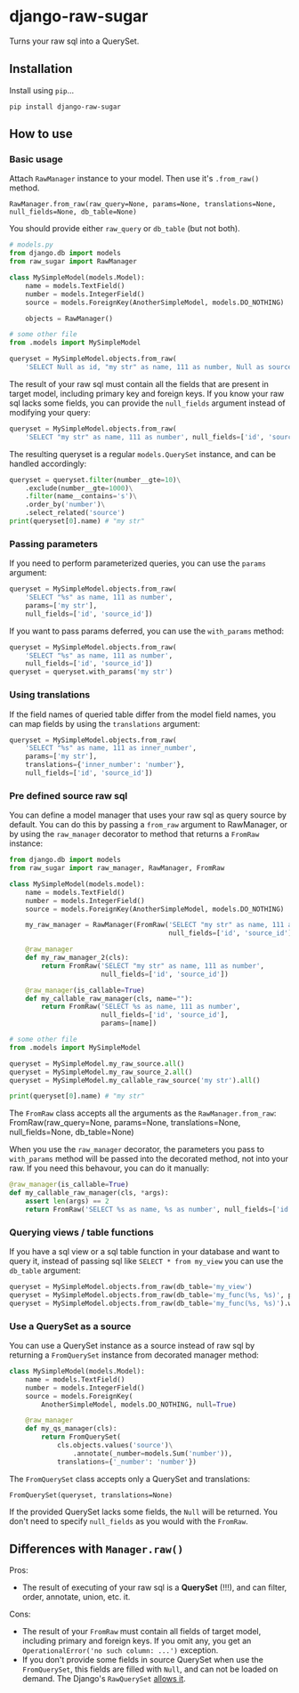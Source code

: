 # django-raw-sugar

Turns your raw sql into a QuerySet.

## Installation

Install using `pip`...

    pip install django-raw-sugar

## How to use
### Basic usage
Attach `RawManager` instance to your model. Then use it's `.from_raw()` method.

    RawManager.from_raw(raw_query=None, params=None, translations=None, null_fields=None, db_table=None)

You should provide either `raw_query` or `db_table` (but not both).

```python
# models.py
from django.db import models
from raw_sugar import RawManager

class MySimpleModel(models.Model):
    name = models.TextField()
    number = models.IntegerField()
    source = models.ForeignKey(AnotherSimpleModel, models.DO_NOTHING)

    objects = RawManager()

# some other file
from .models import MySimpleModel

queryset = MySimpleModel.objects.from_raw(
    'SELECT Null as id, "my str" as name, 111 as number, Null as source_id')
```

The result of your raw sql must contain all the fields that are present in target model, including primary key and foreign keys. If you know your raw sql lacks some fields, you can provide the `null_fields` argument instead of modifying your query:

```python
queryset = MySimpleModel.objects.from_raw(
    'SELECT "my str" as name, 111 as number', null_fields=['id', 'source_id'])
```

The resulting queryset is a regular `models.QuerySet` instance, and can be handled accordingly:

```python
queryset = queryset.filter(number__gte=10)\
    .exclude(number__gte=1000)\
    .filter(name__contains='s')\
    .order_by('number')\
    .select_related('source')
print(queryset[0].name) # "my str"
```

### Passing parameters
If you need to perform parameterized queries, you can use the `params` argument:
```python
queryset = MySimpleModel.objects.from_raw(
    'SELECT "%s" as name, 111 as number', 
    params=['my str'],
    null_fields=['id', 'source_id'])
```
If you want to pass params deferred, you can use the `with_params` method:
```python
queryset = MySimpleModel.objects.from_raw(
    'SELECT "%s" as name, 111 as number', 
    null_fields=['id', 'source_id'])
queryset = queryset.with_params('my str')
```

### Using translations
If the field names of queried table differ from the model field names, you can map fields by using the `translations` argument:
```python
queryset = MySimpleModel.objects.from_raw(
    'SELECT "%s" as name, 111 as inner_number', 
    params=['my str'],
    translations={'inner_number': 'number'},
    null_fields=['id', 'source_id'])
```

### Pre defined source raw sql
You can define a model manager that uses your raw sql as query source by default. You can do this by passing a `from_raw` argument to RawManager, or by using the `raw_manager` decorator to method that returns a `FromRaw` instance:

```python
from django.db import models
from raw_sugar import raw_manager, RawManager, FromRaw

class MySimpleModel(models.model):
    name = models.TextField()
    number = models.IntegerField()
    source = models.ForeignKey(AnotherSimpleModel, models.DO_NOTHING)

    my_raw_manager = RawManager(FromRaw('SELECT "my str" as name, 111 as number',
                                        null_fields=['id', 'source_id']))

    @raw_manager
    def my_raw_manager_2(cls):
        return FromRaw('SELECT "my str" as name, 111 as number',
                       null_fields=['id', 'source_id'])

    @raw_manager(is_callable=True)
    def my_callable_raw_manager(cls, name=""):
        return FromRaw('SELECT %s as name, 111 as number',
                       null_fields=['id', 'source_id'],
                       params=[name])

# some other file
from .models import MySimpleModel

queryset = MySimpleModel.my_raw_source.all()
queryset = MySimpleModel.my_raw_source_2.all()
queryset = MySimpleModel.my_callable_raw_source('my str').all()

print(queryset[0].name) # "my str"
```
The `FromRaw` class accepts all the arguments as the `RawManager.from_raw`:
    FromRaw(raw_query=None, params=None, translations=None, null_fields=None, db_table=None)

When you use the `raw_manager` decorator, the parameters you pass to `with_params` method will be passed into the decorated method, not into your raw. If you need this behavour, you can do it manually:

```python
@raw_manager(is_callable=True)
def my_callable_raw_manager(cls, *args):
    assert len(args) == 2
    return FromRaw('SELECT %s as name, %s as number', null_fields=['id', 'source_id'], params=args)
```

### Querying views / table functions
If you have a sql view or a sql table function in your database and want to query it, instead of passing sql like `SELECT * from my_view` you can use the `db_table` argument:
```python
queryset = MySimpleModel.objects.from_raw(db_table='my_view')
queryset = MySimpleModel.objects.from_raw(db_table='my_func(%s, %s)', params=['param', 1])
queryset = MySimpleModel.objects.from_raw(db_table='my_func(%s, %s)').with_params('param', 1)
```

### Use a QuerySet as a source
You can use a QuerySet instance as a source instead of raw sql by returning a `FromQuerySet` instance from decorated manager method:

```python
class MySimpleModel(models.Model):
    name = models.TextField()
    number = models.IntegerField()
    source = models.ForeignKey(
        AnotherSimpleModel, models.DO_NOTHING, null=True)

    @raw_manager
    def my_qs_manager(cls):
        return FromQuerySet(
            cls.objects.values('source')\
                .annotate(_number=models.Sum('number')),
            translations={'_number': 'number'})
```

The `FromQuerySet` class accepts only a QuerySet and translations:

    FromQuerySet(queryset, translations=None)

If the provided QuerySet lacks some fields, the `Null` will be returned. You don't need to specify `null_fields` as you would with the `FromRaw`.

## Differences with `Manager.raw()`
Pros:
 - The result of executing of your raw sql is a **QuerySet** (!!!), and can filter, order, annotate, union, etc. it.

Cons:
 - The result of your `FromRaw` must contain all fields of target model, including primary and foreign keys. If you omit any, you get an `OperationalError('no such column: ...')` exception.
 - If you don't provide some fields in source QuerySet when use the `FromQuerySet`, this fields are filled with `Null`, and can not be loaded on demand. The Django's `RawQuerySet` [allows it](https://docs.djangoproject.com/en/3.1/topics/db/sql/#deferring-model-fields).
